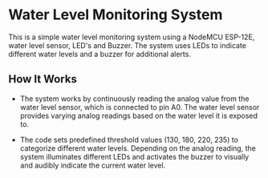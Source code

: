 # Water Level Monitoring System
 This is a simple water level monitoring system using a NodeMCU ESP-12E, water level sensor, LED's and Buzzer. The system uses LEDs to indicate different water levels and a buzzer for additional alerts.

## How It Works
- The system works by continuously reading the analog value from the water level sensor, which is connected to pin A0. The water level sensor provides varying analog readings based on the water level it is exposed to.

- The code sets predefined threshold values (130, 180, 220, 235) to categorize different water levels. Depending on the analog reading, the system illuminates different LEDs and activates the buzzer to visually and audibly indicate the current water level.

